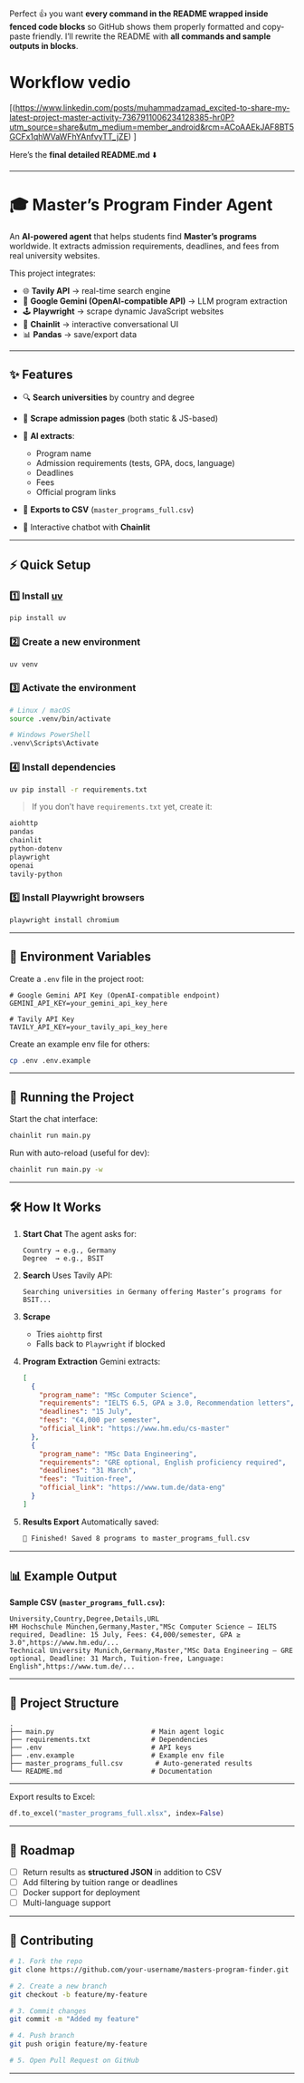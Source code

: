 Perfect 👍 you want **every command in the README wrapped inside fenced code blocks** so GitHub shows them properly formatted and copy-paste friendly. I’ll rewrite the README with **all commands and sample outputs in blocks**.
# Workflow vedio 
   [(https://www.linkedin.com/posts/muhammadzamad_excited-to-share-my-latest-project-master-activity-7367911006234128385-hr0P?utm_source=share&utm_medium=member_android&rcm=ACoAAEkJAF8BT5GCFx1qhWVaWFhYAnfvyTT_jZE) ]
   
Here’s the **final detailed README.md** ⬇️

---

# 🎓 Master’s Program Finder Agent

An **AI-powered agent** that helps students find **Master’s programs** worldwide. It extracts admission requirements, deadlines, and fees from real university websites.

This project integrates:

* 🌐 **Tavily API** → real-time search engine
* 🤖 **Google Gemini (OpenAI-compatible API)** → LLM program extraction
* 🕹 **Playwright** → scrape dynamic JavaScript websites
* 💬 **Chainlit** → interactive conversational UI
* 📊 **Pandas** → save/export data

---

## ✨ Features

* 🔍 **Search universities** by country and degree
* 📝 **Scrape admission pages** (both static & JS-based)
* 🤖 **AI extracts**:

  * Program name
  * Admission requirements (tests, GPA, docs, language)
  * Deadlines
  * Fees
  * Official program links
* 📑 **Exports to CSV** (`master_programs_full.csv`)
* 💬 Interactive chatbot with **Chainlit**

---

## ⚡️ Quick Setup

### 1️⃣ Install [uv](https://docs.astral.sh/uv/)

```bash
pip install uv
```

### 2️⃣ Create a new environment

```bash
uv venv
```

### 3️⃣ Activate the environment

```bash
# Linux / macOS
source .venv/bin/activate

# Windows PowerShell
.venv\Scripts\Activate
```

### 4️⃣ Install dependencies

```bash
uv pip install -r requirements.txt
```

> If you don’t have `requirements.txt` yet, create it:

```txt
aiohttp
pandas
chainlit
python-dotenv
playwright
openai
tavily-python
```

### 5️⃣ Install Playwright browsers

```bash
playwright install chromium
```

---

## 🔑 Environment Variables

Create a `.env` file in the project root:

```env
# Google Gemini API Key (OpenAI-compatible endpoint)
GEMINI_API_KEY=your_gemini_api_key_here

# Tavily API Key
TAVILY_API_KEY=your_tavily_api_key_here
```

Create an example env file for others:

```bash
cp .env .env.example
```

---

## 🚀 Running the Project

Start the chat interface:

```bash
chainlit run main.py
```

Run with auto-reload (useful for dev):

```bash
chainlit run main.py -w
```

---

## 🛠 How It Works

1. **Start Chat**
   The agent asks for:

   ```text
   Country → e.g., Germany
   Degree  → e.g., BSIT
   ```

2. **Search**
   Uses Tavily API:

   ```text
   Searching universities in Germany offering Master’s programs for BSIT...
   ```

3. **Scrape**

   * Tries `aiohttp` first
   * Falls back to `Playwright` if blocked

4. **Program Extraction**
   Gemini extracts:

   ```json
   [
     {
       "program_name": "MSc Computer Science",
       "requirements": "IELTS 6.5, GPA ≥ 3.0, Recommendation letters",
       "deadlines": "15 July",
       "fees": "€4,000 per semester",
       "official_link": "https://www.hm.edu/cs-master"
     },
     {
       "program_name": "MSc Data Engineering",
       "requirements": "GRE optional, English proficiency required",
       "deadlines": "31 March",
       "fees": "Tuition-free",
       "official_link": "https://www.tum.de/data-eng"
     }
   ]
   ```

5. **Results Export**
   Automatically saved:

   ```bash
   📑 Finished! Saved 8 programs to master_programs_full.csv
   ```

---

## 📊 Example Output

**Sample CSV (`master_programs_full.csv`):**

```csv
University,Country,Degree,Details,URL
HM Hochschule München,Germany,Master,"MSc Computer Science – IELTS required, Deadline: 15 July, Fees: €4,000/semester, GPA ≥ 3.0",https://www.hm.edu/...
Technical University Munich,Germany,Master,"MSc Data Engineering – GRE optional, Deadline: 31 March, Tuition-free, Language: English",https://www.tum.de/...
```

---

## 🧩 Project Structure

```text
.
├── main.py                        # Main agent logic
├── requirements.txt               # Dependencies
├── .env                           # API keys
├── .env.example                   # Example env file
├── master_programs_full.csv        # Auto-generated results
└── README.md                      # Documentation
```

---


Export results to Excel:

```python
df.to_excel("master_programs_full.xlsx", index=False)
```

---

## 🔮 Roadmap

* [ ] Return results as **structured JSON** in addition to CSV
* [ ] Add filtering by tuition range or deadlines
* [ ] Docker support for deployment
* [ ] Multi-language support

---

## 🤝 Contributing

```bash
# 1. Fork the repo
git clone https://github.com/your-username/masters-program-finder.git

# 2. Create a new branch
git checkout -b feature/my-feature

# 3. Commit changes
git commit -m "Added my feature"

# 4. Push branch
git push origin feature/my-feature

# 5. Open Pull Request on GitHub
```

---





